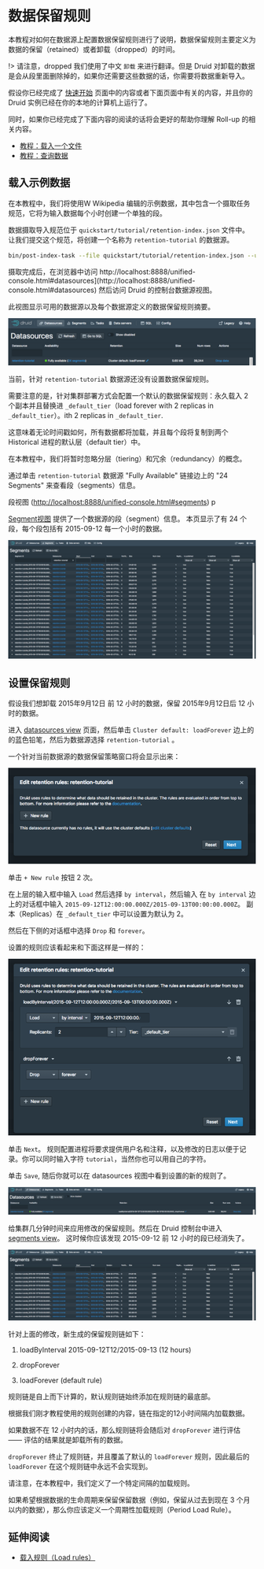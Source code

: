 # 数据保留规则
本教程对如何在数据源上配置数据保留规则进行了说明，数据保留规则主要定义为数据的保留（retained）或者卸载（dropped）的时间。

!> 请注意，dropped 我们使用了中文 `卸载` 来进行翻译。但是 Druid 对卸载的数据是会从段里面删除掉的，如果你还需要这些数据的话，你需要将数据重新导入。

假设你已经完成了 [快速开始](../tutorials/index.md) 页面中的内容或者下面页面中有关的内容，并且你的 Druid 实例已经在你的本地的计算机上运行了。

同时，如果你已经完成了下面内容的阅读的话将会更好的帮助你理解 Roll-up 的相关内容。

* [教程：载入一个文件](../tutorials/tutorial-batch.md)
* [教程：查询数据](../tutorials/tutorial-query.md)


## 载入示例数据

在本教程中，我们将使用W Wikipedia 编辑的示例数据，其中包含一个摄取任务规范，它将为输入数据每个小时创建一个单独的段。

数据摄取导入规范位于 `quickstart/tutorial/retention-index.json` 文件中。让我们提交这个规范，将创建一个名称为 `retention-tutorial` 的数据源。

```bash
bin/post-index-task --file quickstart/tutorial/retention-index.json --url http://localhost:8081
```

摄取完成后，在浏览器中访问 http://localhost:8888/unified-console.html#datasources](http://localhost:8888/unified-console.html#datasources) 
然后访问 Druid 的控制台数据源视图。

此视图显示可用的数据源以及每个数据源定义的数据保留规则摘要。


![Summary](../assets/tutorial-retention-01.png "Summary")

当前，针对 `retention-tutorial` 数据源还没有设置数据保留规则。

需要注意的是，针对集群部署方式会配置一个默认的数据保留规则：永久载入 2 个副本并且替换进 `_default_tier`（load forever with 2 replicas in `_default_tier`）。ith 2 replicas in `_default_tier`.

这意味着无论时间戳如何，所有数据都将加载，并且每个段将复制到两个 Historical 进程的默认层（default tier）中。

在本教程中，我们将暂时忽略分层（tiering）和冗余（redundancy）的概念。

通过单击 `retention-tutorial` 数据源 "Fully Available" 链接边上的 "24 Segments" 来查看段（segments）信息。

段视图 ([http://localhost:8888/unified-console.html#segments](http://localhost:8888/unified-console.html#segments)) p

[Segment视图](http://localhost:8888/unified-console.html#segments) 提供了一个数据源的段（segment）信息。
本页显示了有 24 个段，每个段包括有 2015-09-12 每一个小时的数据。

![Original segments](../assets/tutorial-retention-02.png "Original segments")

## 设置保留规则

假设我们想卸载 2015年9月12日 前 12 小时的数据，保留 2015年9月12日后 12 小时的数据。

进入 [datasources view](http://localhost:8888/unified-console.html#datasources) 页面，然后单击 `Cluster default: loadForever` 
边上的的蓝色铅笔，然后为数据源选择 `retention-tutorial` 。

一个针对当前数据源的数据保留策略窗口将会显示出来：

![Rule configuration](../assets/tutorial-retention-03.png "Rule configuration")

单击 `+ New rule` 按钮 2 次。

在上层的输入框中输入 `Load` 然后选择 `by interval`，然后输入 在 `by interval` 边上的对话框中输入 `2015-09-12T12:00:00.000Z/2015-09-13T00:00:00.000Z`。
副本（Replicas）在 `_default_tier` 中可以设置为默认为 2。

然后在下侧的对话框中选择 `Drop` 和 `forever`。

设置的规则应该看起来和下面这样是一样的：

![Set rules](../assets/tutorial-retention-04.png "Set rules")

单击 `Next`。 规则配置进程将要求提供用户名和注释，以及修改的日志以便于记录。你可以同时输入字符 `tutorial`，当然你也可以用自己的字符。

单击 `Save`, 随后你就可以在 datasources 视图中看到设置的新的规则了。

![New rules](../assets/tutorial-retention-05.png "New rules")

给集群几分钟时间来应用修改的保留规则。然后在 Druid 控制台中进入 [segments view](http://localhost:8888/unified-console.html#segments)。
这时候你应该发现 2015-09-12 前 12 小时的段已经消失了。

![New segments](../assets/tutorial-retention-06.png "New segments")

针对上面的修改，新生成的保留规则链如下：

1. loadByInterval 2015-09-12T12/2015-09-13 (12 hours)

2. dropForever

3. loadForever (default rule)

规则链是自上而下计算的，默认规则链始终添加在规则链的最底部。

根据我们刚才教程使用的规则创建的内容，链在指定的12小时间隔内加载数据。

如果数据不在 12 小时内的话，那么规则链将会随后对 `dropForever` 进行评估 —— 评估的结果就是卸载所有的数据。

`dropForever` 终止了规则链，并且覆盖了默认的 `loadForever` 规则，因此最后的 `loadForever` 在这个规则链中永远不会实现到。

请注意，在本教程中，我们定义了一个特定间隔的加载规则。

如果希望根据数据的生命周期来保留保留数据（例如，保留从过去到现在 3 个月以内的数据），那么你应该定义一个周期性加载规则（Period Load Rule）。

## 延伸阅读
* [载入规则（Load rules）](../operations/rule-configuration.md)